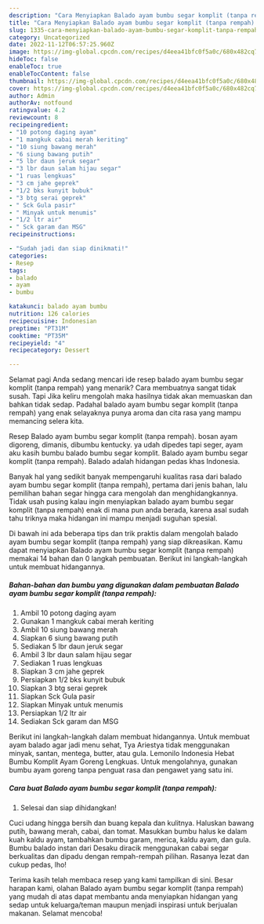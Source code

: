 ```yaml
---
description: "Cara Menyiapkan Balado ayam bumbu segar komplit (tanpa rempah) yang Menggugah Selera"
title: "Cara Menyiapkan Balado ayam bumbu segar komplit (tanpa rempah) yang Menggugah Selera"
slug: 1335-cara-menyiapkan-balado-ayam-bumbu-segar-komplit-tanpa-rempah-yang-menggugah-selera
category: Uncategorized
date: 2022-11-12T06:57:25.960Z
image: https://img-global.cpcdn.com/recipes/d4eea41bfc0f5a0c/680x482cq70/balado-ayam-bumbu-segar-komplit-tanpa-rempah-foto-resep-utama.jpg
hideToc: false
enableToc: true
enableTocContent: false
thumbnail: https://img-global.cpcdn.com/recipes/d4eea41bfc0f5a0c/680x482cq70/balado-ayam-bumbu-segar-komplit-tanpa-rempah-foto-resep-utama.jpg
cover: https://img-global.cpcdn.com/recipes/d4eea41bfc0f5a0c/680x482cq70/balado-ayam-bumbu-segar-komplit-tanpa-rempah-foto-resep-utama.jpg
author: Admin
authorAv: notfound
ratingvalue: 4.2
reviewcount: 8
recipeingredient:
- "10 potong daging ayam"
- "1 mangkuk cabai merah keriting"
- "10 siung bawang merah"
- "6 siung bawang putih"
- "5 lbr daun jeruk segar"
- "3 lbr daun salam hijau segar"
- "1 ruas lengkuas"
- "3 cm jahe geprek"
- "1/2 bks kunyit bubuk"
- "3 btg serai geprek"
- " Sck Gula pasir"
- " Minyak untuk menumis"
- "1/2 ltr air"
- " Sck garam dan MSG"
recipeinstructions:

- "Sudah jadi dan siap dinikmati!"
categories:
- Resep
tags:
- balado
- ayam
- bumbu

katakunci: balado ayam bumbu 
nutrition: 126 calories
recipecuisine: Indonesian
preptime: "PT31M"
cooktime: "PT35M"
recipeyield: "4"
recipecategory: Dessert

---
```



Selamat pagi Anda sedang mencari ide resep balado ayam bumbu segar komplit (tanpa rempah) yang menarik? Cara membuatnya sangat tidak susah. Tapi Jika keliru mengolah maka hasilnya tidak akan memuaskan dan bahkan tidak sedap. Padahal balado ayam bumbu segar komplit (tanpa rempah) yang enak selayaknya punya aroma dan cita rasa yang mampu memancing selera kita.


Resep Balado ayam bumbu segar komplit (tanpa rempah). bosan ayam digoreng, dimanis, dibumbu kentucky. ya udah dipedes tapi seger, ayam aku kasih bumbu balado bumbu segar komplit. Balado ayam bumbu segar komplit (tanpa rempah). Balado adalah hidangan pedas khas Indonesia.

Banyak hal yang sedikit banyak mempengaruhi kualitas rasa dari balado ayam bumbu segar komplit (tanpa rempah), pertama dari jenis bahan, lalu pemilihan bahan segar hingga cara mengolah dan menghidangkannya. Tidak usah pusing kalau ingin menyiapkan balado ayam bumbu segar komplit (tanpa rempah) enak di mana pun anda berada, karena asal sudah tahu triknya maka hidangan ini mampu menjadi suguhan spesial.


Di bawah ini ada beberapa tips dan trik praktis dalam mengolah balado ayam bumbu segar komplit (tanpa rempah) yang siap dikreasikan. Kamu dapat menyiapkan Balado ayam bumbu segar komplit (tanpa rempah) memakai 14 bahan dan 0 langkah pembuatan. Berikut ini langkah-langkah untuk membuat hidangannya.

<!--inarticleads1-->

##### Bahan-bahan dan bumbu yang digunakan dalam pembuatan Balado ayam bumbu segar komplit (tanpa rempah):

1. Ambil 10 potong daging ayam
1. Gunakan 1 mangkuk cabai merah keriting
1. Ambil 10 siung bawang merah
1. Siapkan 6 siung bawang putih
1. Sediakan 5 lbr daun jeruk segar
1. Ambil 3 lbr daun salam hijau segar
1. Sediakan 1 ruas lengkuas
1. Siapkan 3 cm jahe geprek
1. Persiapkan 1/2 bks kunyit bubuk
1. Siapkan 3 btg serai geprek
1. Siapkan  Sck Gula pasir
1. Siapkan  Minyak untuk menumis
1. Persiapkan 1/2 ltr air
1. Sediakan  Sck garam dan MSG


Berikut ini langkah-langkah dalam membuat hidangannya. Untuk membuat ayam balado agar jadi menu sehat, Tya Ariestya tidak menggunakan minyak, santan, mentega, butter, atau gula. Lemonilo Indonesia Hebat Bumbu Komplit Ayam Goreng Lengkuas. Untuk mengolahnya, gunakan bumbu ayam goreng tanpa penguat rasa dan pengawet yang satu ini. 

<!--inarticleads2-->

##### Cara buat Balado ayam bumbu segar komplit (tanpa rempah):


1. Selesai dan siap dihidangkan!

Cuci udang hingga bersih dan buang kepala dan kulitnya. Haluskan bawang putih, bawang merah, cabai, dan tomat. Masukkan bumbu halus ke dalam kuah kaldu ayam, tambahkan bumbu garam, merica, kaldu ayam, dan gula. Bumbu balado instan dari Desaku diracik menggunakan cabai segar berkualitas dan dipadu dengan rempah-rempah pilihan. Rasanya lezat dan cukup pedas, lho! 

Terima kasih telah membaca resep yang kami tampilkan di sini. Besar harapan kami, olahan Balado ayam bumbu segar komplit (tanpa rempah) yang mudah di atas dapat membantu anda menyiapkan hidangan yang sedap untuk keluarga/teman maupun menjadi inspirasi untuk berjualan makanan. Selamat mencoba!
